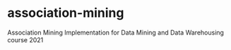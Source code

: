 # association-mining
Association Mining Implementation for Data Mining and Data Warehousing course 2021
